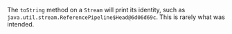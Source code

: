 The `toString` method on a `Stream` will print its identity, such as
`java.util.stream.ReferencePipeline$Head@6d06d69c`. This is rarely what was
intended.
